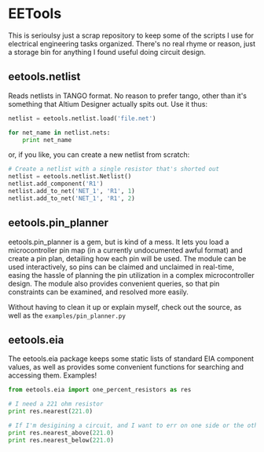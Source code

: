 EETools
=======

This is serioulsy just a scrap repository to keep some of the scripts I use for electrical engineering tasks organized.  There's no real rhyme or reason, just a storage bin for anything I found useful doing circuit design.

eetools.netlist
---------------
Reads netlists in TANGO format.  No reason to prefer tango, other than it's something that Altium Designer actually spits out.  Use it thus:

```python
netlist = eetools.netlist.load('file.net')

for net_name in netlist.nets:
    print net_name
```

or, if you like, you can create a new netlist from scratch:

```python
# Create a netlist with a single resistor that's shorted out
netlist = eetools.netlist.Netlist()
netlist.add_component('R1')
netlist.add_to_net('NET_1', 'R1', 1)
netlist.add_to_net('NET_1', 'R1', 2)
```

eetools.pin_planner
-------------------
eetools.pin_planner is a gem, but is kind of a mess.  It lets you load a microcontroller pin map (in a currently undocumented awful format) and create a pin plan, detailing how each pin will be used.  The module can be used interactively, so pins can be claimed and unclaimed in real-time, easing the hassle of planning the pin utilization in a complex microcontroller design.  The module also provides convenient queries, so that pin constraints can be examined, and resolved
more easily.

Without having to clean it up or explain myself, check out the source, as well as the `examples/pin_planner.py`

eetools.eia
-----------
The eetools.eia package keeps some static lists of standard EIA component values, as well as provides some convenient functions for searching and accessing them.  Examples!

```python
from eetools.eia import one_percent_resistors as res

# I need a 221 ohm resistor
print res.nearest(221.0)

# If I'm desigining a circuit, and I want to err on one side or the other
print res.nearest_above(221.0)
print res.nearest_below(221.0)

